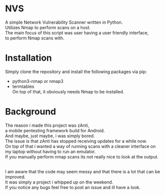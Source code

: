 # NVS
A simple Network Vulnerability Scanner written in Python.</br>
Utilizes Nmap to perform scans on a host.</br>
The main focus of this script was user having a user friendly interface,</br>
to perform Nmap scans with.

# Installation
Simply clone the repository and install the following packages via pip:
- python3-nmap or nmap3
- termtables
</br>On top of that, it obviously needs Nmap to be installed.

# Background
The reason i made this project was zAnti,</br>
a mobile pentesting framework build for Android.</br>
And maybe, just maybe, i was simply bored.</br>
The issue is that zAnti has stopped receiving updates for a while now.</br>
On top of that i wanted a way of running scans with a cleaner interface on my laptop without having to run an emulator.</br>
If you manually perform nmap scans its not really nice to look at the output.</br></br>

I am aware that the code may seem messy and that there is a lot that can be improved.</br>
It was simply a project i whipped up on the weekend.</br>
If you notice any bugs feel free to post an issue and ill have a look.
